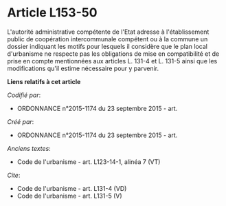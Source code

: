 # Article L153-50

L'autorité administrative compétente de l'Etat adresse à l'établissement public de coopération intercommunale compétent ou à
la commune un dossier indiquant les motifs pour lesquels il considère que le plan local d'urbanisme ne respecte pas les
obligations de mise en compatibilité et de prise en compte mentionnées aux articles L. 131-4 et L. 131-5 ainsi que les
modifications qu'il estime nécessaire pour y parvenir.

**Liens relatifs à cet article**

_Codifié par_:

  - ORDONNANCE n°2015-1174 du 23 septembre 2015 - art.

_Créé par_:

  - ORDONNANCE n°2015-1174 du 23 septembre 2015 - art.

_Anciens textes_:

  - Code de l'urbanisme - art. L123-14-1, alinéa 7  (VT)

_Cite_:

  - Code de l'urbanisme - art. L131-4 (VD)
  - Code de l'urbanisme - art. L131-5 (V)
